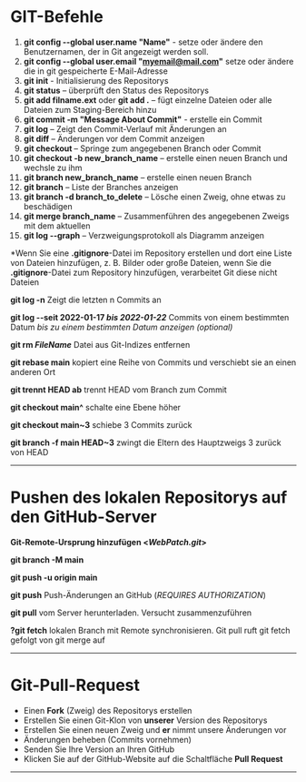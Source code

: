 # GIT-Befehle
1. **git config --global user.name "Name"** - setze oder ändere den Benutzernamen, der in Git angezeigt werden soll.
2. **git config --global user.email "myemail@mail.com"** setze oder ändere die in git gespeicherte E-Mail-Adresse
3. **git init** - Initialisierung des Repositorys
4. **git status** – überprüft den Status des Repositorys
5. **git add filname.ext** oder **git add .** – fügt einzelne Dateien oder alle Dateien zum Staging-Bereich hinzu
6. **git commit -m "Message About Commit"** - erstelle ein Commit
7. **git log** – Zeigt den Commit-Verlauf mit Änderungen an
8. **git diff** – Änderungen vor dem Commit anzeigen
9. **git checkout _<BranchName oder die ersten Zeichen des Commit-Hashes>_** – Springe zum angegebenen Branch oder Commit
10. **git checkout -b new_branch_name** – erstelle einen neuen Branch und wechsle zu ihm
11. **git branch new_branch_name** – erstelle einen neuen Branch
13. **git branch** – Liste der Branches anzeigen
14. **git branch -d branch_to_delete** – Lösche einen Zweig, ohne etwas zu beschädigen
15. **git merge branch_name** – Zusammenführen des angegebenen Zweigs mit dem aktuellen
16. **git log --graph** – Verzweigungsprotokoll als Diagramm anzeigen

*Wenn Sie eine **.gitignore**-Datei im Repository erstellen und dort eine Liste von Dateien hinzufügen, z. B. Bilder oder große Dateien, wenn Sie die **.gitignore**-Datei zum Repository hinzufügen, verarbeitet Git diese nicht Dateien

**git log -n** Zeigt die letzten n Commits an

**git log --seit 2022-01-17 _bis 2022-01-22_** Commits von einem bestimmten Datum *bis zu einem bestimmten Datum anzeigen (optional)*

**git rm _FileName_** Datei aus Git-Indizes entfernen

**git rebase main** kopiert eine Reihe von Commits und verschiebt sie an einen anderen Ort

**git trennt HEAD ab** trennt HEAD vom Branch zum Commit

**git checkout main^** schalte eine Ebene höher

**git checkout main~3** schiebe 3 Commits zurück

**git branch -f main HEAD~3** zwingt die Eltern des Hauptzweigs 3 zurück von HEAD


***
# Pushen des lokalen Repositorys auf den GitHub-Server

**Git-Remote-Ursprung hinzufügen <_WebPatch.git_>**

**git branch -M main**

**git push -u origin main**

**git push** Push-Änderungen an GitHub (_REQUIRES AUTHORIZATION_)

**git pull** vom Server herunterladen. Versucht zusammenzuführen

**?git fetch** lokalen Branch mit Remote synchronisieren. Git pull ruft git fetch gefolgt von git merge auf
***
# Git-Pull-Request

- Einen **Fork** (Zweig) des Repositorys erstellen
- Erstellen Sie einen Git-Klon von **unserer** Version des Repositorys
- Erstellen Sie einen neuen Zweig und **er** nimmt unsere Änderungen vor
- Änderungen beheben (Commits vornehmen)
- Senden Sie Ihre Version an Ihren GitHub
- Klicken Sie auf der GitHub-Website auf die Schaltfläche **Pull Request**
***